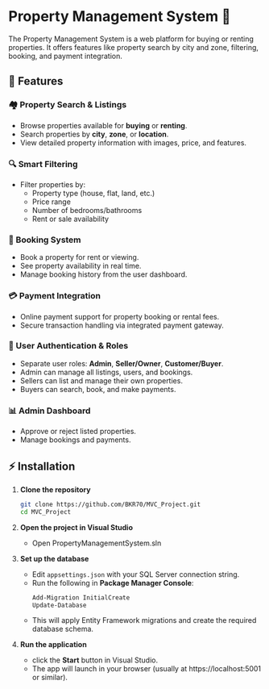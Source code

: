 # Property Management System 🚀
The Property Management System is a web platform for buying or renting properties. It offers features like property search by city and zone, filtering, booking, and payment integration. 

## 📌 Features

### 🏘️ Property Search & Listings
- Browse properties available for **buying** or **renting**.
- Search properties by **city**, **zone**, or **location**.
- View detailed property information with images, price, and features.

### 🔍 Smart Filtering
- Filter properties by:
  - Property type (house, flat, land, etc.)
  - Price range
  - Number of bedrooms/bathrooms
  - Rent or sale availability

### 📅 Booking System
- Book a property for rent or viewing.
- See property availability in real time.
- Manage booking history from the user dashboard.

### 💳 Payment Integration
- Online payment support for property booking or rental fees.
- Secure transaction handling via integrated payment gateway.

### 👤 User Authentication & Roles
- Separate user roles: **Admin**, **Seller/Owner**, **Customer/Buyer**.
- Admin can manage all listings, users, and bookings.
- Sellers can list and manage their own properties.
- Buyers can search, book, and make payments.

### 📊 Admin Dashboard
- Approve or reject listed properties.
- Manage bookings and payments.

## ⚡ Installation
1. **Clone the repository**
   ```bash
   git clone https://github.com/BKR70/MVC_Project.git
   cd MVC_Project
   
2. **Open the project in Visual Studio**
   - Open PropertyManagementSystem.sln
    
3. **Set up the database**
   - Edit `appsettings.json` with your SQL Server connection string.
   - Run the following in **Package Manager Console**:
     ```bash
     Add-Migration InitialCreate
     Update-Database
     ```
   - This will apply Entity Framework migrations and create the required database schema.
     
4. **Run the application**
   - click the **Start** button in Visual Studio.
   - The app will launch in your browser (usually at https://localhost:5001 or similar).
     
